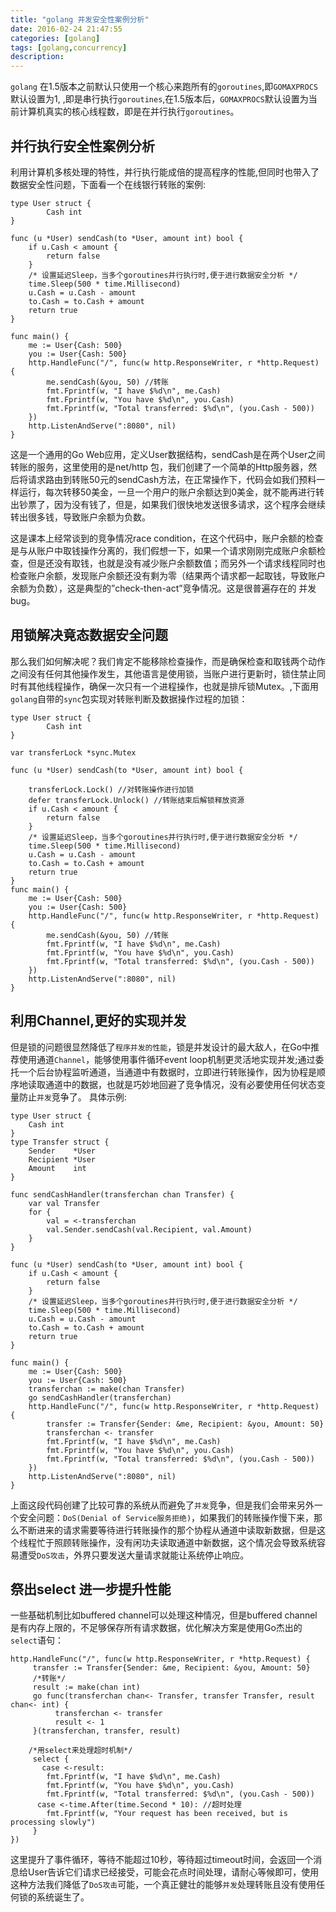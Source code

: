 ```yaml
---
title: "golang 并发安全性案例分析"
date: 2016-02-24 21:47:55
categories: [golang]
tags: [golang,concurrency]
description:
---
```


`golang` 在1.5版本之前默认只使用一个核心来跑所有的`goroutines`,即`GOMAXPROCS`默认设置为1, ,即是串行执行`goroutines`,在1.5版本后，`GOMAXPROCS`默认设置为当前计算机真实的核心线程数，即是在并行执行`goroutines`。
<!--more-->

## 并行执行安全性案例分析
利用计算机多核处理的特性，并行执行能成倍的提高程序的性能,但同时也带入了数据安全性问题，下面看一个在线银行转账的案例:
```golang
type User struct {
		Cash int
}

func (u *User) sendCash(to *User, amount int) bool {
	if u.Cash < amount {
		return false
	}
	/* 设置延迟Sleep，当多个goroutines并行执行时,便于进行数据安全分析 */
	time.Sleep(500 * time.Millisecond)
	u.Cash = u.Cash - amount
	to.Cash = to.Cash + amount
	return true
}

func main() {
	me := User{Cash: 500}
	you := User{Cash: 500}
	http.HandleFunc("/", func(w http.ResponseWriter, r *http.Request) {
		me.sendCash(&you, 50) //转账
		fmt.Fprintf(w, "I have $%d\n", me.Cash)
		fmt.Fprintf(w, "You have $%d\n", you.Cash)
		fmt.Fprintf(w, "Total transferred: $%d\n", (you.Cash - 500))
	})
	http.ListenAndServe(":8080", nil)
}
```
这是一个通用的Go Web应用，定义User数据结构，sendCash是在两个User之间转账的服务，这里使用的是net/http 包，我们创建了一个简单的Http服务器，然后将请求路由到转账50元的sendCash方法，在正常操作下，代码会如我们预料一样运行，每次转移50美金，一旦一个用户的账户余额达到0美金，就不能再进行转出钞票了，因为没有钱了，但是，如果我们很快地发送很多请求，这个程序会继续转出很多钱，导致账户余额为负数。

这是课本上经常谈到的竞争情况race condition，在这个代码中，账户余额的检查是与从账户中取钱操作分离的，我们假想一下，如果一个请求刚刚完成账户余额检查，但是还没有取钱，也就是没有减少账户余额数值；而另外一个请求线程同时也检查账户余额，发现账户余额还没有剩为零（结果两个请求都一起取钱，导致账户余额为负数），这是典型的”check-then-act”竞争情况。这是很普遍存在的 并发 bug。

## 用锁解决竟态数据安全问题

那么我们如何解决呢？我们肯定不能移除检查操作，而是确保检查和取钱两个动作之间没有任何其他操作发生，其他语言是使用锁，当账户进行更新时，锁住禁止同时有其他线程操作，确保一次只有一个进程操作，也就是排斥锁Mutex。,下面用`golang`自带的`sync`包实现对转账判断及数据操作过程的加锁：
```golang
type User struct {
		Cash int
}

var transferLock *sync.Mutex

func (u *User) sendCash(to *User, amount int) bool {

	transferLock.Lock() //对转账操作进行加锁
	defer transferLock.Unlock() //转账结束后解锁释放资源
	if u.Cash < amount {
		return false
	}
	/* 设置延迟Sleep，当多个goroutines并行执行时,便于进行数据安全分析 */
	time.Sleep(500 * time.Millisecond)
	u.Cash = u.Cash - amount
	to.Cash = to.Cash + amount
	return true
}
func main() {
	me := User{Cash: 500}
	you := User{Cash: 500}
	http.HandleFunc("/", func(w http.ResponseWriter, r *http.Request) {
		me.sendCash(&you, 50) //转账
		fmt.Fprintf(w, "I have $%d\n", me.Cash)
		fmt.Fprintf(w, "You have $%d\n", you.Cash)
		fmt.Fprintf(w, "Total transferred: $%d\n", (you.Cash - 500))
	})
	http.ListenAndServe(":8080", nil)
}
```

## 利用Channel,更好的实现并发

但是锁的问题很显然降低了`程序并发的性能`，锁是并发设计的最大敌人，在Go中推荐使用通道`Channel`，能够使用事件循环event loop机制更灵活地实现并发;通过委托一个后台协程监听通道，当通道中有数据时，立即进行转账操作，因为协程是顺序地读取通道中的数据，也就是巧妙地回避了竞争情况，没有必要使用任何状态变量防止`并发`竞争了。 具体示例:
```golang
type User struct {
	Cash int
}
type Transfer struct {
	Sender    *User
	Recipient *User
	Amount    int
}

func sendCashHandler(transferchan chan Transfer) {
	var val Transfer
	for {
		val = <-transferchan
		val.Sender.sendCash(val.Recipient, val.Amount)
	}
}

func (u *User) sendCash(to *User, amount int) bool {
	if u.Cash < amount {
		return false
	}
	/* 设置延迟Sleep，当多个goroutines并行执行时,便于进行数据安全分析 */
	time.Sleep(500 * time.Millisecond)
	u.Cash = u.Cash - amount
	to.Cash = to.Cash + amount
	return true
}

func main() {
	me := User{Cash: 500}
	you := User{Cash: 500}
	transferchan := make(chan Transfer)
	go sendCashHandler(transferchan)
	http.HandleFunc("/", func(w http.ResponseWriter, r *http.Request) {
		transfer := Transfer{Sender: &me, Recipient: &you, Amount: 50}
		transferchan <- transfer
		fmt.Fprintf(w, "I have $%d\n", me.Cash)
		fmt.Fprintf(w, "You have $%d\n", you.Cash)
		fmt.Fprintf(w, "Total transferred: $%d\n", (you.Cash - 500))
	})
	http.ListenAndServe(":8080", nil)
}
```

上面这段代码创建了比较可靠的系统从而避免了`并发`竞争，但是我们会带来另外一个安全问题：`DoS(Denial of Service服务拒绝)`，如果我们的转账操作慢下来，那么不断进来的请求需要等待进行转账操作的那个协程从通道中读取新数据，但是这个线程忙于照顾转账操作，没有闲功夫读取通道中新数据，这个情况会导致系统容易遭受`DoS攻击`，外界只要发送大量请求就能让系统停止响应。

## 祭出select 进一步提升性能
一些基础机制比如buffered channel可以处理这种情况，但是buffered channel是有内存上限的，不足够保存所有请求数据，优化解决方案是使用Go杰出的`select`语句：
```golang
http.HandleFunc("/", func(w http.ResponseWriter, r *http.Request) {
	 transfer := Transfer{Sender: &me, Recipient: &you, Amount: 50}
	 /*转账*/
	 result := make(chan int)
	 go func(transferchan chan<- Transfer, transfer Transfer, result chan<- int) {
	      transferchan <- transfer
	      result <- 1
	 }(transferchan, transfer, result)

	/*用select来处理超时机制*/	 
	 select {
	   case <-result:
	    fmt.Fprintf(w, "I have $%d\n", me.Cash)
	    fmt.Fprintf(w, "You have $%d\n", you.Cash)
	    fmt.Fprintf(w, "Total transferred: $%d\n", (you.Cash - 500))
	  case <-time.After(time.Second * 10): //超时处理
	    fmt.Fprintf(w, "Your request has been received, but is processing slowly")
	 }
})
```
这里提升了事件循环，等待不能超过10秒，等待超过timeout时间，会返回一个消息给User告诉它们请求已经接受，可能会花点时间处理，请耐心等候即可，使用这种方法我们降低了`DoS攻击`可能，一个真正健壮的能够`并发`处理转账且没有使用任何锁的系统诞生了。
